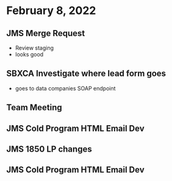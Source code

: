 # February 8, 2022

## JMS Merge Request
- Review staging
- looks good

## SBXCA Investigate where lead form goes
- goes to data companies SOAP endpoint

## Team Meeting

## JMS Cold Program HTML Email Dev

## JMS 1850 LP changes

## JMS Cold Program HTML Email Dev

